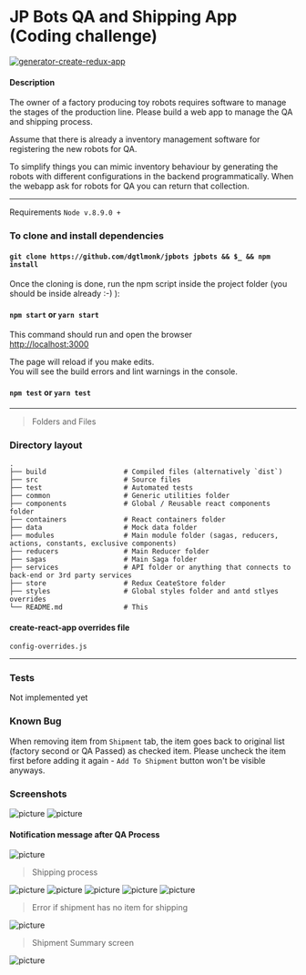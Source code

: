 # JP Bots QA and Shipping App (Coding challenge)
[![generator-create-redux-app](https://img.shields.io/badge/built%20with-generator--create--redux--app-brightgreen.svg)](https://github.com/jonidelv/generator-create-redux-app)

#### Description

The owner of a factory producing toy robots requires software to manage the stages of the production line. Please build a web app to manage the QA and shipping process.

Assume that there is already a inventory management software for registering the new robots for QA.

To simplify things you can mimic inventory behaviour by generating the robots with different configurations in the backend programmatically. When the webapp ask for robots for QA you can return that collection.

------

Requirements
`Node v.8.9.0 +`


### To clone and install dependencies

#### `git clone https://github.com/dgtlmonk/jpbots jpbots && $_ && npm install`

Once the cloning is done, run the npm script inside the project folder (you should be inside already :-) ):



#### `npm start` or `yarn start`

This command should run and open the browser<br>
[http://localhost:3000](http://localhost:3000)

The page will reload if you make edits.<br>
You will see the build errors and lint warnings in the console.

#### `npm test` or `yarn test`

------
> Folders and Files


### Directory layout

    .
    ├── build                   # Compiled files (alternatively `dist`)
    ├── src                     # Source files
    ├── test                    # Automated tests
    ├── common                  # Generic utilities folder
    ├── components              # Global / Reusable react components folder
    ├── containers              # React containers folder
    ├── data                    # Mock data folder
    ├── modules                 # Main module folder (sagas, reducers, actions, constants, exclusive components)
    ├── reducers                # Main Reducer folder
    ├── sagas                   # Main Saga folder
    ├── services                # API folder or anything that connects to back-end or 3rd party services
    ├── store                   # Redux CeateStore folder
    ├── styles                  # Global styles folder and antd stlyes overrides
    └── README.md               # This


#### create-react-app overrides file
`config-overrides.js`

------

### Tests
Not implemented yet

### Known Bug
When removing item from `Shipment` tab, the item goes back to original list (factory second or QA Passed) as checked item. Please uncheck the item first before adding it again - `Add To Shipment` button won't be visible anyways.

### Screenshots
![picture](https://cdn.pbrd.co/images/HncZwOa.png)
![picture](https://cdn.pbrd.co/images/Hnd1Vt3.jpg)

#### Notification message after QA Process

![picture](https://cdn.pbrd.co/images/Hnd2nRl.jpg)

> Shipping process

![picture](https://cdn.pbrd.co/images/HndcZ6V.jpg)
![picture](https://cdn.pbrd.co/images/HnddsWh.jpg)
![picture](https://cdn.pbrd.co/images/HnddIOZ.jpg)
![picture](https://cdn.pbrd.co/images/HndeoKR.jpg)
![picture](https://cdn.pbrd.co/images/HndeyGN.jpg)

> Error if shipment has no item for shipping

![picture](https://cdn.pbrd.co/images/HndeHeT.jpg)

> Shipment Summary screen

![picture](https://cdn.pbrd.co/images/HndfaRT.jpg)
